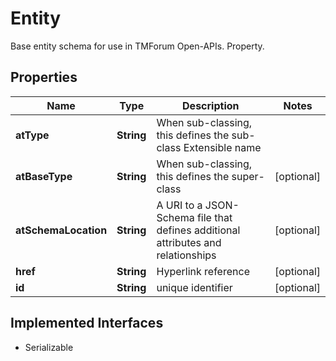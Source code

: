 

# Entity

Base entity schema for use in TMForum Open-APIs. Property.

## Properties

| Name | Type | Description | Notes |
|------------ | ------------- | ------------- | -------------|
|**atType** | **String** | When sub-classing, this defines the sub-class Extensible name |  |
|**atBaseType** | **String** | When sub-classing, this defines the super-class |  [optional] |
|**atSchemaLocation** | **String** | A URI to a JSON-Schema file that defines additional attributes and relationships |  [optional] |
|**href** | **String** | Hyperlink reference |  [optional] |
|**id** | **String** | unique identifier |  [optional] |


## Implemented Interfaces

* Serializable


